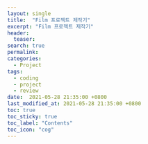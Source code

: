 ```yaml
---
layout: single
title:  "Film 프로젝트 제작기"
excerpt: "Film 프로젝트 제작기"
header:
  teaser: 
search: true
permalink:
categories: 
  - Project
tags:
  - coding
  - project
  - review
date:  2021-05-28 21:35:00 +0800
last_modified_at: 2021-05-28 21:35:00 +0800
toc: true
toc_sticky: true
toc_label: "Contents"
toc_icon: "cog"
---
```




